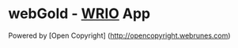 webGold - [WRIO](http://wr.io) App
=

Powered by [Open Copyright] (http://opencopyright.webrunes.com)
